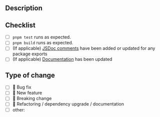 ## Description

<!-- 
  Thanks for contributing to Clerk. Make sure to read the contributing guide at https://github.com/clerk/javascript/blob/main/docs/CONTRIBUTING.md before opening a PR!

  **Please create a feature request before starting work on any significant change.**

  Write a brief description of the changes introduced in this PR.
  Include screenshots/videos if they help convey the change.

  Also explain how one can test the change.
-->

<!-- Fixes #(issue number) -->

## Checklist

- [ ] `pnpm test` runs as expected.
- [ ] `pnpm build` runs as expected.
- [ ] (If applicable) [JSDoc comments](https://jsdoc.app/about-getting-started.html) have been added or updated for any package exports
- [ ] (If applicable) [Documentation](https://github.com/clerk/clerk-docs) has been updated

## Type of change

- [ ] 🐛 Bug fix
- [ ] 🌟 New feature
- [ ] 🔨 Breaking change
- [ ] 📖 Refactoring / dependency upgrade / documentation
- [ ] other:
